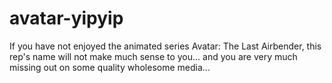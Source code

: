 # avatar-yipyip

If you have not enjoyed the animated series Avatar: The Last Airbender, this rep's name will not make much sense to you... and you are very much missing out on some quality wholesome media...
